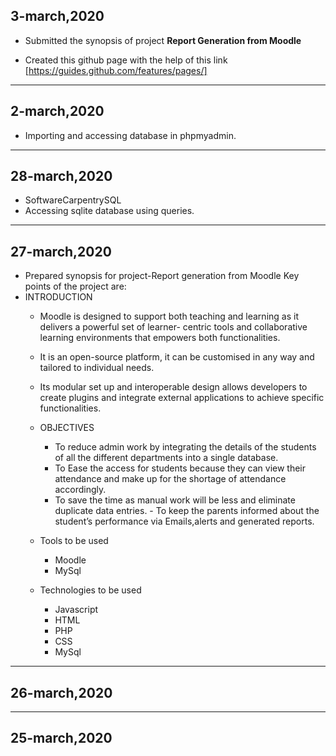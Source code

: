 ## 3-march,2020
- Submitted the synopsis of project **Report Generation from Moodle**

- Created this github page with the help of this link
[https://guides.github.com/features/pages/]
-----------------------------------------------------------------------------------------------------------------------------

## 2-march,2020
- Importing and accessing database in phpmyadmin.
 
------------------------------------------------------------------------------------------------------------------------------

## 28-march,2020
- SoftwareCarpentrySQL
- Accessing sqlite database using queries.

-------------------------------------------------------------------------------------------------------------------------------

## 27-march,2020
- Prepared synopsis for project-Report generation from Moodle
Key points of the project are:
- INTRODUCTION
    - Moodle is designed to support both teaching and learning as it delivers a powerful set of learner- centric tools and collaborative learning environments that empowers both functionalities. 
    - It is an open-source platform, it can be customised in any way and tailored to individual needs. 
    - Its modular set up and interoperable design allows developers to create plugins and integrate external applications to achieve specific functionalities.
   - OBJECTIVES
      - To reduce admin work by integrating the details of the students of all the different departments into a single database.
       - To Ease the access for students because they can view their attendance and make up for the shortage of attendance accordingly.
        - To save the time as manual work will be less and eliminate duplicate data entries.
         - To keep the parents informed about the student’s performance via Emails,alerts and generated reports.
  - Tools to be used
    - Moodle
    - MySql

  - Technologies to be used

     - Javascript
    - HTML
    - PHP
    - CSS
    - MySql
-------------------------------------------------------------------------------------------------------------------------------

## 26-march,2020

-------------------------------------------------------------------------------------------------------------------------------

## 25-march,2020
